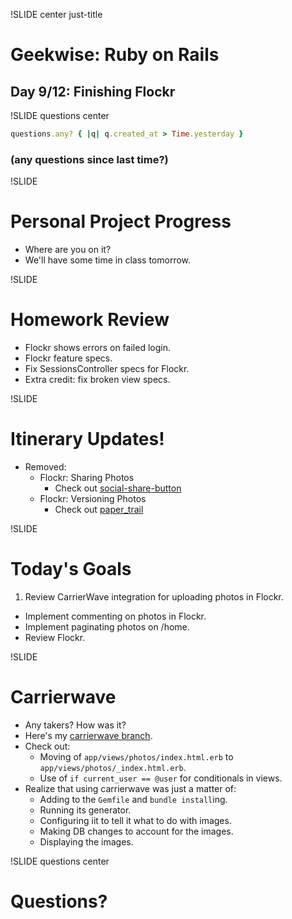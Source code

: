 !SLIDE center just-title
# Geekwise: Ruby on Rails

## Day 9/12: Finishing Flockr


!SLIDE questions center

```ruby
questions.any? { |q| q.created_at > Time.yesterday }
```

### (any questions since last time?)


!SLIDE
# Personal Project Progress

* Where are you on it?
* We'll have some time in class tomorrow.



!SLIDE
# Homework Review

* Flockr shows errors on failed login.
* Flockr feature specs.
* Fix SessionsController specs for Flockr.
* Extra credit: fix broken view specs.


!SLIDE
# Itinerary Updates!

* Removed:
    * Flockr: Sharing Photos
        * Check out [social-share-button](https://github.com/huacnlee/social-share-button)
    * Flockr: Versioning Photos
        * Check out [paper_trail](https://github.com/airblade/paper_trail)


!SLIDE
# Today's Goals

1. Review CarrierWave integration for uploading photos in Flockr.
+ Implement commenting on photos in Flockr.
+ Implement paginating photos on /home.
+ Review Flockr.


!SLIDE
# Carrierwave

* Any takers?  How was it?
* Here's my [carrierwave branch](https://github.com/turboladen/flockr/compare/carrierwave).
* Check out:
    * Moving of `app/views/photos/index.html.erb` to `app/views/photos/_index.html.erb`.
    * Use of `if current_user == @user` for conditionals in views.
* Realize that using carrierwave was just a matter of:
    * Adding to the `Gemfile` and `bundle install`ing.
    * Running its generator.
    * Configuring iit to tell it what to do with images.
    * Making DB changes to account for the images.
    * Displaying the images.



!SLIDE questions center

# Questions?
